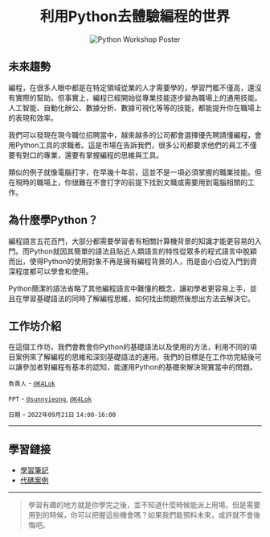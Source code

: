 <h1 align="center" >
  利用Python去體驗編程的世界
</h1>

<p align="center">
  <img alt="Python Workshop Poster" src="https://user-images.githubusercontent.com/82365010/193398942-962a1dbd-bfbb-478f-b6a0-64f17ddf900c.png"
</p>

## 未來趨勢
編程，在很多人眼中都是在特定領域從業的人才需要學的，學習門檻不僅高，還沒有實際的幫助。但事實上，編程已經開始從專業技能逐步變為職場上的通用技能。人工智能、自動化辦公、數據分析、數據可視化等等的技能，都能提升你在職場上的表現和效率。

我們可以發現在現今職位招聘當中，越來越多的公司都會選擇優先聘請懂編程，會用Python工具的求職者。這是市場在告訴我們，很多公司都要求他們的員工不僅要有對口的專業，還要有掌握編程的思維與工具。

類似的例子就像電腦打字，在早幾十年前，這並不是一項必須掌握的職業技能。但在現時的職場上，你很難在不會打字的前提下找到文職或需要用到電腦相關的工作。

## 為什麼學Python？
編程語言五花百門，大部分都需要學習者有相關計算機背景的知識才能更容易的入門。而Python就因其簡單的語法且貼近人類語言的特性從眾多的程式語言中脫穎而出，使得Python的使用對象不再是擁有編程背景的人，而是由小白從入門到資深程度都可以學會和使用。

Python簡潔的語法省略了其他編程語言中難懂的概念，讓初學者更容易上手，並且在學習基礎語法的同時了解編程思維，如何找出問題然後想出方法去解決它。

## 工作坊介紹
在這個工作坊，我們會教會你Python的基礎語法以及使用的方法，利用不同的項目案例來了解編程的思維和深刻基礎語法的運用。我們的目標是在工作坊完結後可以讓參加者對編程有基本的認知，能運用Python的基礎來解決現實當中的問題。

`負責人` - [`@K4Lok`](https://github.com/k4lok)

`PPT` - [`@sunnyieong`](https://github.com/sunnyieong), [`@K4Lok`](https://github.com/k4lok)

`日期` - `2022年09月21日` `14:00-16:00`

---

## 學習鏈接
* [學習筆記](./學習筆記)
* [代碼案例](./代碼範例)

---

> 學習有趣的地方就是你學完之後，並不知道什麼時候能派上用場。但是需要用到的時候，你可以把握這些機會嗎？如果我們能預料未來，或許就不會後悔吧。
